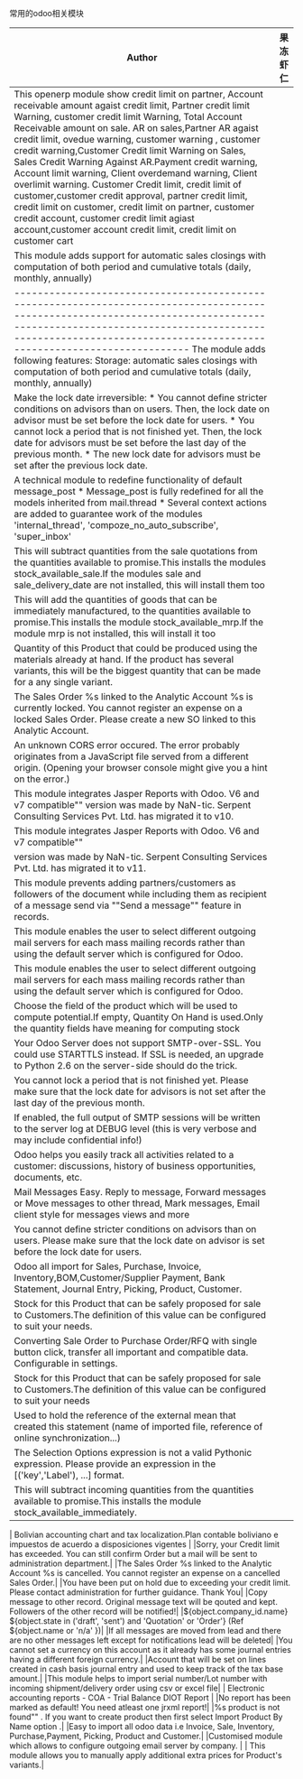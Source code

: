 
常用的odoo相关模块

|Author|果冻虾仁|
|---|---
| This openerp module show credit limit on partner, Account receivable amount agaist credit limit, Partner credit limit Warning, customer credit limit Warning, Total Account Receivable amount on sale. AR on sales,Partner AR agaist credit limit, ovedue warning, customer warning , customer credit warning,Customer Credit limit Warning on Sales, Sales Credit Warning Against AR.Payment credit warning, Account limit warning, Client overdemand warning, Client overlimit warning.     Customer Credit limit, credit limit of customer,customer credit approval, partner credit limit, credit limit on customer, credit limit on partner, customer credit account, customer credit limit agiast account,customer account credit limit, credit limit on customer cart     |
| This module adds support for automatic sales closings with computation of both period and cumulative totals (daily, monthly, annually)
----------------------------------------------------------------------------------------------------------------------------------------------------------------------------------------------------------------------------------------------------- The module adds following features:     Storage: automatic sales closings with computation of both period and cumulative totals (daily, monthly, annually)|
|    Make the lock date irreversible:     * You cannot define stricter conditions on advisors than on users. Then, the lock date on advisor must be set before the lock date for users.    * You cannot lock a period that is not finished yet. Then, the lock date for advisors must be set before the last day of the previous month.    * The new lock date for advisors must be set after the previous lock date.    |
|A technical module to redefine functionality of default message_post    * Message_post is fully redefined for all the models inherited from mail.thread    * Several context actions are added to guarantee work of the modules        'internal_thread', 'compoze_no_auto_subscribe', 'super_inbox'    |
|This will subtract quantities from the sale quotations from the quantities available to promise.This installs the modules stock_available_sale.If the modules sale and sale_delivery_date are not installed, this will install them too|
|This will add the quantities of goods that can be immediately manufactured, to the quantities available to promise.This installs the module stock_available_mrp.If the module mrp is not installed, this will install it too|
|Quantity of this Product that could be produced using the materials already at hand. If the product has several variants, this will be the biggest quantity that can be made for a any single variant.|
|The Sales Order %s linked to the Analytic Account %s is currently locked. You cannot register an expense on a locked Sales Order. Please create a new SO linked to this Analytic Account.|
|An unknown CORS error occured. The error probably originates from a JavaScript file served from a different origin. (Opening your browser console might give you a hint on the error.)|
|    This module integrates Jasper Reports with Odoo. V6 and v7 compatible""    version was made by NaN-tic.    Serpent Consulting Services Pvt. Ltd. has migrated it to v10. |
|    This module integrates Jasper Reports with Odoo. V6 and v7 compatible""
    version was made by NaN-tic.    Serpent Consulting Services Pvt. Ltd. has migrated it to v11. |
| This module prevents adding partners/customers as followers of the document while including them as recipient of a message send via ""Send a message"" feature in records.    |
| This module enables the user to select different outgoing mail servers for each mass mailing records rather than using the default server which is configured for Odoo.|
| This module enables the user to select different outgoing mail servers for each mass mailing records rather than using the default server which is configured for Odoo.|
|Choose the field of the product which will be used to compute potential.If empty, Quantity On Hand is used.Only the quantity fields have meaning for computing stock|
|Your Odoo Server does not support SMTP-over-SSL. You could use STARTTLS instead. If SSL is needed, an upgrade to Python 2.6 on the server-side should do the trick.|
|You cannot lock a period that is not finished yet. Please make sure that the lock date for advisors is not set after the last day of the previous month.|
|If enabled, the full output of SMTP sessions will be written to the server log at DEBUG level (this is very verbose and may include confidential info!)|
|Odoo helps you easily track all activities related to           a customer: discussions, history of business opportunities,           documents, etc.|
|Mail Messages Easy. Reply to message, Forward messages or Move messages to other thread, Mark messages, Email client style for messages views and more|
|You cannot define stricter conditions on advisors than on users. Please make sure that the lock date on advisor is set before the lock date for users.|
|Odoo all import for Sales, Purchase, Invoice, Inventory,BOM,Customer/Supplier Payment, Bank Statement, Journal Entry, Picking, Product, Customer.|
|Stock for this Product that can be safely proposed for sale to Customers.The definition of this value can be configured to suit your needs.|
|Converting Sale Order to Purchase Order/RFQ with single button click, transfer all important and compatible data. Configurable in settings.|
|Stock for this Product that can be safely proposed for sale to Customers.The definition of this value can be configured to suit your needs|
|Used to hold the reference of the external mean that created this statement (name of imported file, reference of online synchronization...)|
|The Selection Options expression is not a valid Pythonic expression. Please provide an expression in the [('key','Label'), ...] format.|
|This will subtract incoming quantities from the quantities available to promise.This installs the module stock_available_immediately.|
|
Bolivian accounting chart and tax localization.Plan contable boliviano e impuestos de acuerdo a disposiciones vigentes    |
|Sorry, your Credit limit has exceeded. You can still confirm						Order but a mail will be sent to administration department.|
|The Sales Order %s linked to the Analytic Account %s is cancelled. You cannot register an expense on a cancelled Sales Order.|
|You have been put on hold due to exceeding your credit limit. Please contact administration for further guidance.  Thank You|
|Copy message to other record. Original message text will be qouted and kept. Followers of the other record will be notified!|
|${object.company_id.name} ${object.state in ('draft', 'sent') and 'Quotation' or 'Order'} (Ref ${object.name or 'n/a' })|
|If all messages are moved from lead and there are no other messages left except for notifications lead will be deleted|
|You cannot set a currency on this account as it already has some journal entries having a different foreign currency.|
|Account that will be set on lines created in cash basis journal entry and used to keep track of the tax base amount.|
|This module helps to import serial number/Lot number with incoming shipment/delivery order using csv or excel file|
|        Electronic accounting reports            - COA            - Trial Balance        DIOT Report    |
|No report has been marked as default!                                      You need atleast one jrxml report!|
|%s product is not found"" . If you want to create product then first select Import Product By Name option .|
|Easy to import all odoo data i.e Invoice, Sale, Inventory, Purchase,Payment, Picking, Product and Customer.|
|Customised module which allows to configure            outgoing email server by company.                |
|        This module allows you to manually apply additional extra prices        for Product's variants.|
